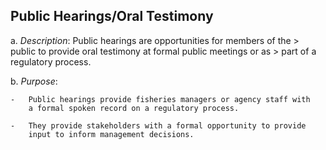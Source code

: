 ## Public Hearings/Oral Testimony

a.  *Description*: Public hearings are opportunities for members of the
    > public to provide oral testimony at formal public meetings or as
    > part of a regulatory process.

b.  *Purpose*:

    -   Public hearings provide fisheries managers or agency staff with
        a formal spoken record on a regulatory process.

    -   They provide stakeholders with a formal opportunity to provide
        input to inform management decisions.